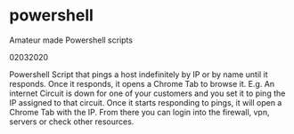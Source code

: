 # powershell
Amateur made Powershell scripts

02032020

Powershell Script that pings a host indefinitely by IP or by name until it responds. Once it responds, it opens a Chrome Tab to browse it.
E.g. An internet Circuit is down for one of your customers and you set it to ping the IP assigned to that circuit.
Once it starts responding to pings, it will open a Chrome Tab with the IP.
From there you can login into the firewall, vpn, servers or check other resources.
